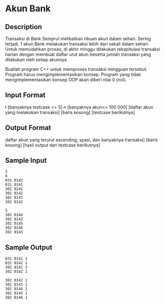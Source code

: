 # Akun Bank

## Description
Transaksi di Bank Semprul melibatkan ribuan akun dalam sehari. Sering terjadi, 1 akun Bank melakukan transaksi lebih dari sekali dalam sehari. Untuk memudahkan proses, di akhir minggu dilakukan rekapitulasi transaksi harian dengan membuat daftar urut akun beserta jumlah transaksi yang dilakukan oleh setiap akunnya.

Buatlah program C++ untuk memproses transaksi mingguan tersebut. Program harus mengimplementasikan konsep. Program yang tidak mengimplementasikan konsep OOP akan diberi nilai 0 (nol).

## Input Format
t [banyaknya testcase <= 5]
n [banyaknya akun<= 100 000] 
[daftar akun yang melakukan transaksi]
[baris kosong]
[testcase berikutnya]

## Output Format
daftar akun yang terurut ascending, spasi, dan banyaknya transaksi] 
[baris kosong]
[hasil output dari testcase berikutnya]

## Sample Input
```
2
6
031 0142 
031 0141 
302 0141 
302 0142 
302 0141 
302 0142 

5
302 0144 
302 0142 
302 0145 
302 0146 
302 0143
```

## Sample Output
```
031 0141 1
031 0142 1
302 0141 2
302 0142 2

302 0142 1
302 0143 1
302 0144 1
302 0145 1
302 0146 1
```
